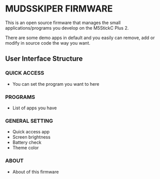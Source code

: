 # MUDSSKIPER FIRMWARE

This is an open source firmware that manages the small applications/programs you develop on the M5StickC Plus 2.

There are some demo apps in default and you easily can remove, add or modify in source code the way you want.

## User Interface Structure

### QUICK ACCESS

- You can set the program you want to here

### PROGRAMS

- List of apps you have

### GENERAL SETTING

- Quick access app
- Screen brightness
- Battery check
- Theme color

### ABOUT

- About of this firmware


